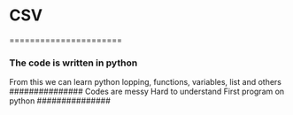 # CSV
======================
<h3> The code is written in python </h3>
From this we can learn python lopping, functions, variables, list and others
###############
Codes are messy 
Hard to understand 
First program on python
###############
